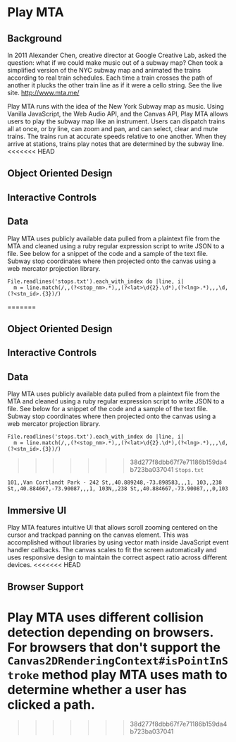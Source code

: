 # Play MTA

## Background

In 2011 Alexander Chen, creative director at Google Creative Lab, asked the question: what if we could make music out of a subway map? Chen took a simplified version of the NYC subway map and animated the trains according to real train schedules. Each time a train crosses the path of another it plucks the other train line as if it were a cello string. See the live site.
http://www.mta.me/

Play MTA runs with the idea of the New York Subway map as music. Using Vanilla JavaScript, the Web Audio API, and the Canvas API, Play MTA allows users to play the subway map like an instrument. Users can dispatch trains all at once, or by line, can zoom and pan, and can select, clear and mute trains. The trains run at accurate speeds relative to one another. When they arrive at stations, trains play notes that are determined by the subway line.
<<<<<<< HEAD

## Object Oriented Design

## Interactive Controls

## Data

Play MTA uses publicly available data pulled from a plaintext file from the MTA and cleaned using a ruby regular expression script to write JSON to a file. See below for a snippet of the code and a sample of the text file. Subway stop coordinates where then projected onto the canvas using a web mercator projection library.

````
File.readlines('stops.txt').each_with_index do |line, i|
  m = line.match(/,,(?<stop_nm>.*),,(?<lat>\d{2}.\d*),(?<lng>.*),,,\d,(?<stn_id>.{3})/)
````

=======

## Object Oriented Design

## Interactive Controls

## Data

Play MTA uses publicly available data pulled from a plaintext file from the MTA and cleaned using a ruby regular expression script to write JSON to a file. See below for a snippet of the code and a sample of the text file. Subway stop coordinates where then projected onto the canvas using a web mercator projection library.

````
File.readlines('stops.txt').each_with_index do |line, i|
  m = line.match(/,,(?<stop_nm>.*),,(?<lat>\d{2}.\d*),(?<lng>.*),,,\d,(?<stn_id>.{3})/)
````

>>>>>>> 38d277f8dbb67f7e71186b159da4b723ba037041
`Stops.txt`

`101,,Van Cortlandt Park - 242 St,,40.889248,-73.898583,,,1,
103,,238 St,,40.884667,-73.90087,,,1,
103N,,238 St,,40.884667,-73.90087,,,0,103`

## Immersive UI

Play MTA features intuitive UI that allows scroll zooming centered on the cursor and trackpad panning on the canvas element. This was accomplished without libraries by using vector math inside JavaScript event handler callbacks. The canvas scales to fit the screen automatically and uses responsive design to maintain the correct aspect ratio across different devices.
<<<<<<< HEAD

## Browser Support

Play MTA uses different collision detection depending on browsers. For browsers that don't support the `Canvas2DRenderingContext#isPointInStroke` method play MTA uses math to determine whether a user has clicked a path.
=======
>>>>>>> 38d277f8dbb67f7e71186b159da4b723ba037041
